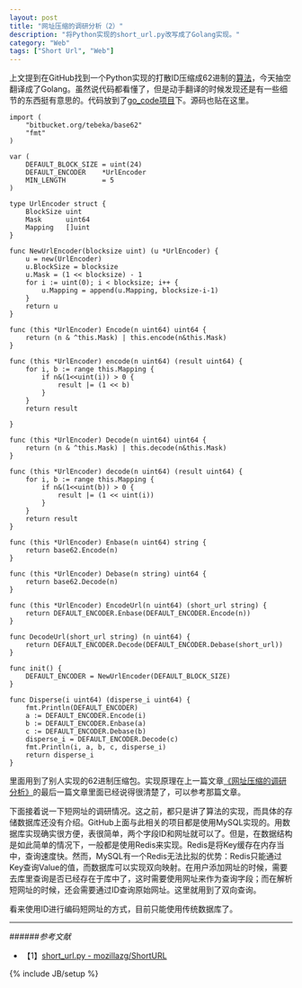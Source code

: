 ```yaml
---
layout: post
title: "网址压缩的调研分析（2）"
description: "将Python实现的short_url.py改写成了Golang实现。"
category: "Web"
tags: ["Short Url", "Web"]
---
```


上文提到在GitHub找到一个Python实现的打散ID压缩成62进制的[算法](https://github.com/mozillazg/ShortURL/blob/master/shorturl/libs/short_url.py#L51)，今天抽空翻译成了Golang。虽然说代码都看懂了，但是动手翻译的时候发现还是有一些细节的东西挺有意思的。代码放到了[go_code项目](https://github.com/mnhkahn/go_code/blob/master/short_url.go)下。源码也贴在这里。

	import (
		"bitbucket.org/tebeka/base62"
		"fmt"
	)
	
	var (
		DEFAULT_BLOCK_SIZE = uint(24)
		DEFAULT_ENCODER    *UrlEncoder
		MIN_LENGTH         = 5
	)
	
	type UrlEncoder struct {
		BlockSize uint
		Mask      uint64
		Mapping   []uint
	}
	
	func NewUrlEncoder(blocksize uint) (u *UrlEncoder) {
		u = new(UrlEncoder)
		u.BlockSize = blocksize
		u.Mask = (1 << blocksize) - 1
		for i := uint(0); i < blocksize; i++ {
			u.Mapping = append(u.Mapping, blocksize-i-1)
		}
		return u
	}
	
	func (this *UrlEncoder) Encode(n uint64) uint64 {
		return (n & ^this.Mask) | this.encode(n&this.Mask)
	}
	
	func (this *UrlEncoder) encode(n uint64) (result uint64) {
		for i, b := range this.Mapping {
			if n&(1<<uint(i)) > 0 {
				result |= (1 << b)
			}
		}
		return result
	
	}
	
	func (this *UrlEncoder) Decode(n uint64) uint64 {
		return (n & ^this.Mask) | this.decode(n&this.Mask)
	}
	
	func (this *UrlEncoder) decode(n uint64) (result uint64) {
		for i, b := range this.Mapping {
			if n&(1<<uint(b)) > 0 {
				result |= (1 << uint(i))
			}
		}
		return result
	}
	
	func (this *UrlEncoder) Enbase(n uint64) string {
		return base62.Encode(n)
	}
	
	func (this *UrlEncoder) Debase(n string) uint64 {
		return base62.Decode(n)
	}
	
	func (this *UrlEncoder) EncodeUrl(n uint64) (short_url string) {
		return DEFAULT_ENCODER.Enbase(DEFAULT_ENCODER.Encode(n))
	}
	
	func DecodeUrl(short_url string) (n uint64) {
		return DEFAULT_ENCODER.Decode(DEFAULT_ENCODER.Debase(short_url))
	}
	
	func init() {
		DEFAULT_ENCODER = NewUrlEncoder(DEFAULT_BLOCK_SIZE)
	}
	
	func Disperse(i uint64) (disperse_i uint64) {
		fmt.Println(DEFAULT_ENCODER)
		a := DEFAULT_ENCODER.Encode(i)
		b := DEFAULT_ENCODER.Enbase(a)
		c := DEFAULT_ENCODER.Debase(b)
		disperse_i = DEFAULT_ENCODER.Decode(c)
		fmt.Println(i, a, b, c, disperse_i)
		return disperse_i
	}

里面用到了别人实现的62进制压缩包。实现原理在上一篇文章[《网址压缩的调研分析》](http://blog.cyeam.com/web/2014/07/24/short_url)的最后一篇文章里面已经说得很清楚了，可以参考那篇文章。

下面接着说一下短网址的调研情况。这之前，都只是讲了算法的实现，而具体的存储数据库还没有介绍。GitHub上面与此相关的项目都是使用MySQL实现的。用数据库实现确实很方便，表很简单，两个字段ID和网址就可以了。但是，在数据结构是如此简单的情况下，一般都是使用Redis来实现。Redis是将Key缓存在内存当中，查询速度快。然而，MySQL有一个Redis无法比拟的优势：Redis只能通过Key查询Value的值，而数据库可以实现双向映射。在用户添加网址的时候，需要去库里查询是否已经存在于库中了，这时需要使用网址来作为查询字段；而在解析短网址的时候，还会需要通过ID查询原始网址。这里就用到了双向查询。

看来使用ID进行编码短网址的方式，目前只能使用传统数据库了。

---

######*参考文献*
+ 【1】[short_url.py - mozillazg/ShortURL](https://github.com/mozillazg/ShortURL/blob/master/shorturl/libs/short_url.py#L51)

{% include JB/setup %}